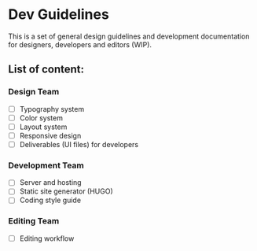 # Dev Guidelines

This is a set of general design guidelines and development documentation for designers, developers and editors (WIP).

## List of content:

### Design Team

- [ ] Typography system
- [ ] Color system
- [ ] Layout system
- [ ] Responsive design
- [ ] Deliverables (UI files) for developers

### Development Team

- [ ] Server and hosting
- [ ] Static site generator (HUGO)
- [ ] Coding style guide

### Editing Team

- [ ] Editing workflow
